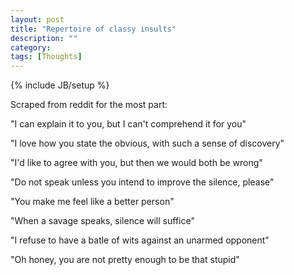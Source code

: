 ```yaml
---
layout: post
title: "Repertoire of classy insults"
description: ""
category:
tags: [Thoughts]
---
```

{% include JB/setup %}

Scraped from reddit for the most part:

"I can explain it to you, but I can't comprehend it for you"

"I love how you state the obvious, with such a sense of discovery"

"I'd like to agree with you, but then we would both be wrong"

"Do not speak unless you intend to improve the silence, please"

"You make me feel like a better person"

"When a savage speaks, silence will suffice"

"I refuse to have a batle of wits against an unarmed opponent"

"Oh honey, you are not pretty enough to be that stupid"
